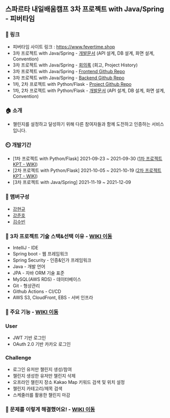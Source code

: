 ## 스파르타 내일배움캠프 3차 프로젝트 with Java/Spring - 피버타임

### 🔗 링크
- 피버타임 사이트 링크 : <a href="https://www.fevertime.shop">https://www.fevertime.shop</a>
- 3차 프로젝트 with Java/Spring - <a href="https://faint-clef-9ea.notion.site/3-Spring-8a33a098b255452894f6a67ca74f4381">개발문서</a> (API 설계, DB 설계, 화면 설계, Convention)
- 3차 프로젝트 with Java/Spring - <a href="https://faint-clef-9ea.notion.site/3-5f1f7b129e794822a8f237299f042188">회의록</a> (회고, Project History)
- 3차 프로젝트 with Java/Spring - <a href="https://github.com/fever-time/challenge-frontend">Frontend Github Repo</a>
- 3차 프로젝트 with Java/Spring - <a href="https://github.com/fever-time/challenge-backend">Backend Github Repo</a>
- 1차, 2차 프로젝트 with Python/Flask - <a href="https://github.com/fever-time/challenge-with-flask">Project Github Repo</a>
- 1차, 2차 프로젝트 with Python/Flask - <a href="https://faint-clef-9ea.notion.site/5b174114b93b4eb0ad70c27fd0853910">개발문서</a> (API 설계, DB 설계, 화면 설계, Convention)

### 🏠 소개
- 챌린지를 설정하고 달성하기 위해 다른 참여자들과 함께 도전하고 인증하는 서비스입니다.

### ⏲️ 개발기간
- [1차 프로젝트 with Python/Flask] 2021-09-23 ~ 2021-09-30 (<a href="https://github.com/fever-time/challenge-with-flask/wiki/4.-1%EC%B0%A8-%ED%94%84%EB%A1%9C%EC%A0%9D%ED%8A%B8-%ED%9A%8C%EA%B3%A0">1차 프로젝트 KPT - WIKI</a>)
- [2차 프로젝트 with Python/Flask] 2021-10-05 ~ 2021-10-19 (<a href="https://github.com/fever-time/challenge-with-flask/wiki/5.-2%EC%B0%A8-%ED%94%84%EB%A1%9C%EC%A0%9D%ED%8A%B8-%ED%9A%8C%EA%B3%A0">2차 프로젝트 KPT - WIKI</a>)
- [3차 프로젝트 with Java/Spring] 2021-11-19 ~ 2021-12-09

### 🧙 맴버구성
- <a href="https://github.com/kkyu8925">강현규</a>
- <a href="https://github.com/JunHo-YH">강준호</a>
- <a href="https://github.com/suubinkim">김수빈</a>

### 📌 3차 프로젝트 기술 스택&선택 이유 - <a href="https://github.com/fever-time/challenge-backend/wiki/1.-%EA%B8%B0%EC%88%A0-%EC%84%A0%ED%83%9D-%EC%9D%B4%EC%9C%A0!">WIKI 이동</a>
- IntelliJ - IDE
- Spring boot - 웹 프레임워크
- Spring Security - 인증&인가 프레임워크
- Java - 개발 언어
- JPA - 자바 ORM 기술 표준
- MySQL(AWS RDS) - 데이터베이스
- Git - 형상관리
- Github Actions - CI/CD
- AWS S3, CloudFront, EBS - 서버 인프라

### 📌 주요 기능 - <a href="https://github.com/fever-time/challenge-backend/wiki/2.-%EC%A3%BC%EC%9A%94-%EA%B8%B0%EB%8A%A5">WIKI 이동</a>
### User
- JWT 기반 로그인
- OAuth 2.0 기반 카카오 로그인
### Challenge
- 로그인 유저만 챌린지 생성/참여
- 챌린지 생성한 유저만 챌린지 삭제
- 오프라인 챌린지 장소 Kakao Map 키워드 검색 및 위치 설정
- 챌린지 카테고리/제목 검색
- 스케줄러를 활용한 챌린지 마감

### 📌 문제를 이렇게 해결했어요! - <a href="https://github.com/fever-time/challenge-backend/wiki/3.-%EB%AC%B8%EC%A0%9C%EB%A5%BC-%EC%9D%B4%EB%A0%87%EA%B2%8C-%ED%95%B4%EA%B2%B0%ED%96%88%EC%96%B4%EC%9A%94!">WIKI 이동</a>

